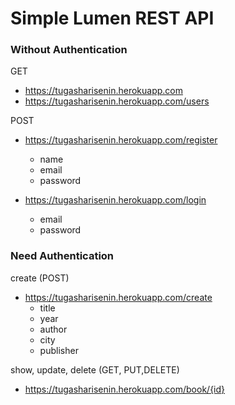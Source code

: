 # Simple Lumen REST API 
 
### Without Authentication


GET
+ https://tugasharisenin.herokuapp.com
+ https://tugasharisenin.herokuapp.com/users



POST
+ https://tugasharisenin.herokuapp.com/register
  - name
  - email
  - password
  
+ https://tugasharisenin.herokuapp.com/login
  - email
  - password
  
  
 ### Need Authentication


create (POST)
  + https://tugasharisenin.herokuapp.com/create
    - title
    - year
    - author
    - city
    - publisher


show, update, delete (GET, PUT,DELETE)
  + https://tugasharisenin.herokuapp.com/book/{id}
    

